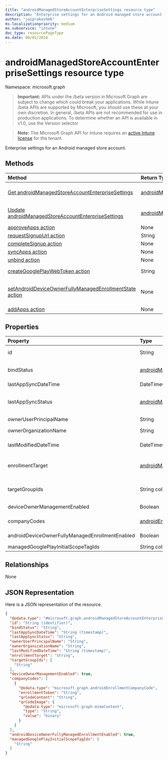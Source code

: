 ```yaml
---
title: "androidManagedStoreAccountEnterpriseSettings resource type"
description: "Enterprise settings for an Android managed store account."
author: "jaiprakashmb"
ms.localizationpriority: medium
ms.subservice: "intune"
doc_type: resourcePageType
ms.date: 08/01/2024
---
```


# androidManagedStoreAccountEnterpriseSettings resource type

Namespace: microsoft.graph

> **Important:** APIs under the /beta version in Microsoft Graph are subject to change which could break your applications. While Intune /beta APIs are supported by Microsoft, you should use these at your own discretion. In general, /beta APIs are not recommended for use in production applications. To determine whether an API is available in v1.0, use the Version selector

> **Note:** The Microsoft Graph API for Intune requires an [active Intune license](https://go.microsoft.com/fwlink/?linkid=839381) for the tenant.

Enterprise settings for an Android managed store account.

## Methods
|Method|Return Type|Description|
|:---|:---|:---|
|[Get androidManagedStoreAccountEnterpriseSettings](../api/intune-androidforwork-androidmanagedstoreaccountenterprisesettings-get.md)|[androidManagedStoreAccountEnterpriseSettings](../resources/intune-androidforwork-androidmanagedstoreaccountenterprisesettings.md)|Read properties and relationships of the [androidManagedStoreAccountEnterpriseSettings](../resources/intune-androidforwork-androidmanagedstoreaccountenterprisesettings.md) object.|
|[Update androidManagedStoreAccountEnterpriseSettings](../api/intune-androidforwork-androidmanagedstoreaccountenterprisesettings-update.md)|[androidManagedStoreAccountEnterpriseSettings](../resources/intune-androidforwork-androidmanagedstoreaccountenterprisesettings.md)|Update the properties of a [androidManagedStoreAccountEnterpriseSettings](../resources/intune-androidforwork-androidmanagedstoreaccountenterprisesettings.md) object.|
|[approveApps action](../api/intune-androidforwork-androidmanagedstoreaccountenterprisesettings-approveapps.md)|None||
|[requestSignupUrl action](../api/intune-androidforwork-androidmanagedstoreaccountenterprisesettings-requestsignupurl.md)|String||
|[completeSignup action](../api/intune-androidforwork-androidmanagedstoreaccountenterprisesettings-completesignup.md)|None||
|[syncApps action](../api/intune-androidforwork-androidmanagedstoreaccountenterprisesettings-syncapps.md)|None||
|[unbind action](../api/intune-androidforwork-androidmanagedstoreaccountenterprisesettings-unbind.md)|None||
|[createGooglePlayWebToken action](../api/intune-androidforwork-androidmanagedstoreaccountenterprisesettings-creategoogleplaywebtoken.md)|String|Generates a web token that is used in an embeddable component.|
|[setAndroidDeviceOwnerFullyManagedEnrollmentState action](../api/intune-androidforwork-androidmanagedstoreaccountenterprisesettings-setandroiddeviceownerfullymanagedenrollmentstate.md)|None|Sets the AndroidManagedStoreAccountEnterpriseSettings AndroidDeviceOwnerFullyManagedEnrollmentEnabled to the given value.|
|[addApps action](../api/intune-androidforwork-androidmanagedstoreaccountenterprisesettings-addapps.md)|None||

## Properties
|Property|Type|Description|
|:---|:---|:---|
|id|String|The Android store account enterprise settings identifier|
|bindStatus|[androidManagedStoreAccountBindStatus](../resources/intune-androidforwork-androidmanagedstoreaccountbindstatus.md)|Bind status of the tenant with the Google EMM API. Possible values are: `notBound`, `bound`, `boundAndValidated`, `unbinding`.|
|lastAppSyncDateTime|DateTimeOffset|Last completion time for app sync|
|lastAppSyncStatus|[androidManagedStoreAccountAppSyncStatus](../resources/intune-androidforwork-androidmanagedstoreaccountappsyncstatus.md)|Last application sync result. Possible values are: `success`, `credentialsNotValid`, `androidForWorkApiError`, `managementServiceError`, `unknownError`, `none`.|
|ownerUserPrincipalName|String|Owner UPN that created the enterprise|
|ownerOrganizationName|String|Organization name used when onboarding Android Enterprise|
|lastModifiedDateTime|DateTimeOffset|Last modification time for Android enterprise settings|
|enrollmentTarget|[androidManagedStoreAccountEnrollmentTarget](../resources/intune-androidforwork-androidmanagedstoreaccountenrollmenttarget.md)|Indicates which users can enroll devices in Android Enterprise device management. Possible values are: `none`, `all`, `targeted`, `targetedAsEnrollmentRestrictions`.|
|targetGroupIds|String collection|Specifies which AAD groups can enroll devices in Android for Work device management if enrollmentTarget is set to 'Targeted'|
|deviceOwnerManagementEnabled|Boolean|Indicates if this account is flighting for Android Device Owner Management with CloudDPC.|
|companyCodes|[androidEnrollmentCompanyCode](../resources/intune-androidforwork-androidenrollmentcompanycode.md) collection|Company codes for AndroidManagedStoreAccountEnterpriseSettings|
|androidDeviceOwnerFullyManagedEnrollmentEnabled|Boolean|Company codes for AndroidManagedStoreAccountEnterpriseSettings|
|managedGooglePlayInitialScopeTagIds|String collection|Initial scope tags for MGP apps|

## Relationships
None

## JSON Representation
Here is a JSON representation of the resource.
<!-- {
  "blockType": "resource",
  "keyProperty": "id",
  "@odata.type": "microsoft.graph.androidManagedStoreAccountEnterpriseSettings"
}
-->
``` json
{
  "@odata.type": "#microsoft.graph.androidManagedStoreAccountEnterpriseSettings",
  "id": "String (identifier)",
  "bindStatus": "String",
  "lastAppSyncDateTime": "String (timestamp)",
  "lastAppSyncStatus": "String",
  "ownerUserPrincipalName": "String",
  "ownerOrganizationName": "String",
  "lastModifiedDateTime": "String (timestamp)",
  "enrollmentTarget": "String",
  "targetGroupIds": [
    "String"
  ],
  "deviceOwnerManagementEnabled": true,
  "companyCodes": [
    {
      "@odata.type": "microsoft.graph.androidEnrollmentCompanyCode",
      "enrollmentToken": "String",
      "qrCodeContent": "String",
      "qrCodeImage": {
        "@odata.type": "microsoft.graph.mimeContent",
        "type": "String",
        "value": "binary"
      }
    }
  ],
  "androidDeviceOwnerFullyManagedEnrollmentEnabled": true,
  "managedGooglePlayInitialScopeTagIds": [
    "String"
  ]
}
```